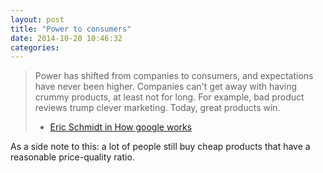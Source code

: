 ```yaml
---
layout: post
title: "Power to consumers"
date: 2014-10-20 10:46:32
categories: 
---
```

> Power has shifted from companies to consumers, and expectations have never been higher. Companies can't get away with having crummy products, at least not for long. For example, bad product reviews trump clever marketing. Today, great products win.
> - [Eric Schmidt in How google works](http://www.slideshare.net/ericschmidt76/how-google-works-final-1)

As a side note to this: a lot of people still buy cheap products that have a reasonable price-quality ratio.
